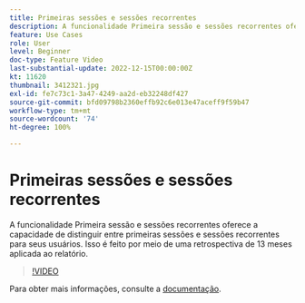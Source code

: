 ```yaml
---
title: Primeiras sessões e sessões recorrentes
description: A funcionalidade Primeira sessão e sessões recorrentes oferece a capacidade de distinguir entre primeiras sessões e sessões recorrentes para seus usuários. Isso é feito por meio de uma retrospectiva de 13 meses aplicada ao relatório.
feature: Use Cases
role: User
level: Beginner
doc-type: Feature Video
last-substantial-update: 2022-12-15T00:00:00Z
kt: 11620
thumbnail: 3412321.jpg
exl-id: fe7c73c1-3a47-4249-aa2d-eb32248df427
source-git-commit: bfd09798b2360effb92c6e013e47aceff9f59b47
workflow-type: tm+mt
source-wordcount: '74'
ht-degree: 100%

---
```


# Primeiras sessões e sessões recorrentes

A funcionalidade Primeira sessão e sessões recorrentes oferece a capacidade de distinguir entre primeiras sessões e sessões recorrentes para seus usuários. Isso é feito por meio de uma retrospectiva de 13 meses aplicada ao relatório.

>[!VIDEO](https://video.tv.adobe.com/v/3412321/?quality=12&learn=on)

Para obter mais informações, consulte a [documentação](https://experienceleague.adobe.com/docs/analytics-platform/using/cja-usecases/data-views/data-views-usecases.html?lang=pt-BR#new-repeat).
